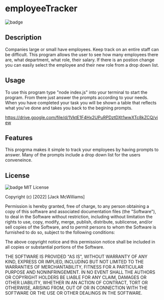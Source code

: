# employeeTracker

![badge](https://img.shields.io/badge/license-MIT-brightgreen)

## Description 
Companies large or small have employees. Keep track on an entire staff can be difficult. This program allows the user to see how many employees there are, what department, what role, their salary. If there is an postion change you can easily select the employee and their new role from a drop down list. 

## Usage
To use this program type "node index.js" into your terminal to start the program. From there just answer the prompts according to your needs. When you have completed your task you will be shown a table that reflects what you've done and takes you back to the begining prompts.

https://drive.google.com/file/d/1VktE1F4Hx2UPuRPDztDXt1wwXTc8kZCQ/view

## Features

This progrma makes it simple to track your employees by having prompts to answer. Many of the prompts include a drop down list for the users conveneince.



## License
![badge](https://img.shields.io/badge/license-MIT-brightgreen)
MIT License

Copyright (c) [2022] [Jack McWilliams]

Permission is hereby granted, free of charge, to any person obtaining a copy
of this software and associated documentation files (the "Software"), to deal
in the Software without restriction, including without limitation the rights
to use, copy, modify, merge, publish, distribute, sublicense, and/or sell
copies of the Software, and to permit persons to whom the Software is
furnished to do so, subject to the following conditions:

The above copyright notice and this permission notice shall be included in all
copies or substantial portions of the Software.

THE SOFTWARE IS PROVIDED "AS IS", WITHOUT WARRANTY OF ANY KIND, EXPRESS OR
IMPLIED, INCLUDING BUT NOT LIMITED TO THE WARRANTIES OF MERCHANTABILITY,
FITNESS FOR A PARTICULAR PURPOSE AND NONINFRINGEMENT. IN NO EVENT SHALL THE
AUTHORS OR COPYRIGHT HOLDERS BE LIABLE FOR ANY CLAIM, DAMAGES OR OTHER
LIABILITY, WHETHER IN AN ACTION OF CONTRACT, TORT OR OTHERWISE, ARISING FROM,
OUT OF OR IN CONNECTION WITH THE SOFTWARE OR THE USE OR OTHER DEALINGS IN THE
SOFTWARE.
